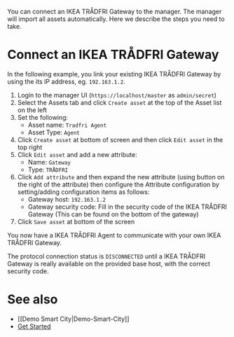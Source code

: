 You can connect an IKEA TRÅDFRI Gateway to the manager. The manager will import all assets automatically. Here we describe the steps you need to take.

# Connect an IKEA TRÅDFRI Gateway

In the following example, you link your existing IKEA TRÅDFRI Gateway by using the its IP address, eg. `192.163.1.2`.

1. Login to the manager UI (`https://localhost/master` as `admin/secret`)
2. Select the Assets tab and click `Create asset` at the top of the Asset list on the left
3. Set the following:
   * Asset name: `Tradfri Agent`
   * Asset Type: `Agent`
4. Click `Create asset` at bottom of screen and then click `Edit asset` in the top right
5. Click `Edit asset` and add a new attribute:
   * Name: `Gateway`
   * Type: `TRÅDFRI`
6. Click `Add attribute` and then expand the new attribute (using button on the right of the attribute) then configure the Attribute configuration by setting/adding configuration items as follows: 
   * Gateway host: `192.163.1.2`
   * Gateway security code: Fill in the security code of the IKEA TRÅDFRI Gateway (This can be found on the bottom of the gateway)
7. Click `Save asset` at bottom of the screen

You now have a IKEA TRÅDFRI Agent to communicate with your own IKEA TRÅDFRI Gateway.

The protocol connection status is `DISCONNECTED` until a IKEA TRÅDFRI Gateway is really available on the provided base host, with the correct security code.

# See also

- [[Demo Smart City|Demo-Smart-City]]
- [Get Started](https://openremote.io/get-started-manager/)